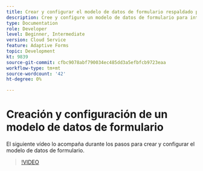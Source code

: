 ```yaml
---
title: Crear y configurar el modelo de datos de formulario respaldado por Dynamics
description: Cree y configure un modelo de datos de formulario para interactuar con entidades en Microsoft Dynamics.
type: Documentation
role: Developer
level: Beginner, Intermediate
version: Cloud Service
feature: Adaptive Forms
topic: Development
kt: 9839
source-git-commit: cfbc9078abf790034ec485dd3a5efbfcb9723eaa
workflow-type: tm+mt
source-wordcount: '42'
ht-degree: 0%

---
```


# Creación y configuración de un modelo de datos de formulario


El siguiente vídeo lo acompaña durante los pasos para crear y configurar el modelo de datos de formulario.

>[!VIDEO](https://video.tv.adobe.com/v/340790?quality=12&learn=on)

